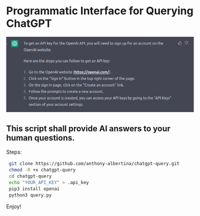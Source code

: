 # Programmatic Interface for Querying ChatGPT

<p align="center">
        <img src="/get_api_key.png">
</p>

## This script shall provide AI answers to your human questions.

Steps:
```bash
 git clone https://github.com/anthony-albertina/chatgpt-query.git
 chmod -R +x chatgpt-query
 cd chatgpt-query
 echo "YOUR_API_KEY" > .api_key
 pip3 install openai
 python3 query.py
```
Enjoy!
